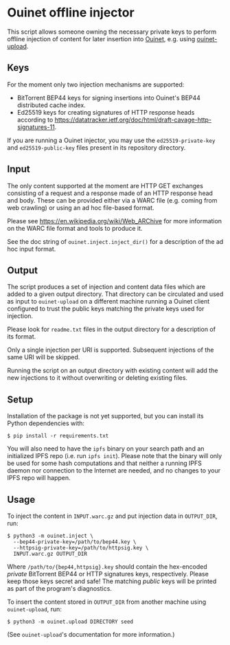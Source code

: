 # Ouinet offline injector

This script allows someone owning the necessary private keys to perform
offline injection of content for later insertion into
[Ouinet](https://github.com/equalitie/ouinet), e.g. using
[ouinet-upload](https://github.com/equalitie/ouinet-upload).

## Keys

For the moment only two injection mechanisms are supported:

  - BitTorrent BEP44 keys for signing insertions into Ouinet's BEP44
    distributed cache index.
  - Ed25519 keys for creating signatures of HTTP response heads according to
    <https://datatracker.ietf.org/doc/html/draft-cavage-http-signatures-11>.

If you are running a Ouinet injector, you may use the ``ed25519-private-key``
and ``ed25519-public-key`` files present in its repository directory.

## Input

The only content supported at the moment are HTTP GET exchanges consisting of
a request and a response made of an HTTP response head and body.  These can be
provided either via a WARC file (e.g. coming from web crawling) or using an ad
hoc file-based format.

Please see <https://en.wikipedia.org/wiki/Web_ARChive> for more information on
the WARC file format and tools to produce it.

See the doc string of `ouinet.inject.inject_dir()` for a description of the ad
hoc input format.

## Output

The script produces a set of injection and content data files which are added
to a given output directory.  That directory can be circulated and used as
input to ``ouinet-upload`` on a different machine running a Ouinet client
configured to trust the public keys matching the private keys used for
injection.

Please look for ``readme.txt`` files in the output directory for a description
of its format.

Only a single injection per URI is supported.  Subsequent injections of the
same URI will be skipped.

Running the script on an output directory with existing content will add the
new injections to it without overwriting or deleting existing files.

## Setup

Installation of the package is not yet supported, but you can install its
Python dependencies with:

    $ pip install -r requirements.txt

You will also need to have the ``ipfs`` binary on your search path and an
initialized IPFS repo (i.e. run ``ipfs init``).  Please note that the binary
will only be used for some hash computations and that neither a running IPFS
daemon nor connection to the Internet are needed, and no changes to your IPFS
repo will happen.

## Usage

To inject the content in ``INPUT.warc.gz`` and put injection data in
``OUTPUT_DIR``, run:

    $ python3 -m ouinet.inject \
      --bep44-private-key=/path/to/bep44.key \
      --httpsig-private-key=/path/to/httpsig.key \
      INPUT.warc.gz OUTPUT_DIR

Where ``/path/to/{bep44,httpsig}.key`` should contain the hex-encoded
*private* BitTorrent BEP44 or HTTP signatures keys, respectively.  Please keep
those keys secret and safe!  The matching *public* keys will be printed as
part of the program's diagnostics.

To insert the content stored in `OUTPUT_DIR` from another machine using
``ouinet-upload``, run:

    $ python3 -m ouinet.upload DIRECTORY seed

(See ``ouinet-upload``'s documentation for more information.)
